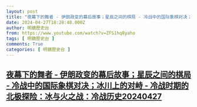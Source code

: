 ```yaml
---
layout: post
title: "夜幕下的舞者 - 伊朗政变的幕后故事；星辰之间的棋局 - 冷战中的国际象棋对决；冰川上的对峙 - 冷战时期的北极探险：冰与火之战：冷战历史20240427"
date: 2024-04-27T18:28:48.000Z
author: 明鏡歷史台
from: https://www.youtube.com/watch?v=ZFS1hq8yaho
tags: [ 明鏡歷史台 ]
comments: True
categories: [ 明鏡歷史台 ]
---
```

<!--1714242528000-->
[夜幕下的舞者 - 伊朗政变的幕后故事；星辰之间的棋局 - 冷战中的国际象棋对决；冰川上的对峙 - 冷战时期的北极探险：冰与火之战：冷战历史20240427](https://www.youtube.com/watch?v=ZFS1hq8yaho)
------

<div>

</div>
